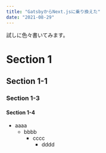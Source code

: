```yaml
---
title: "GatsbyからNext.jsに乗り換えた"
date: "2021-08-29"
---
```


試しに色々書いてみます。

# Section 1
## Section 1-1
### Section 1-3
#### Section 1-4

- aaaa
  - bbbb
    - cccc
      - dddd


